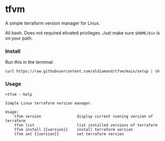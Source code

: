 # tfvm
A simple terraform version manager for Linux.

All bash. Does not required elivated privileges. Just make sure `$HOME/bin` is on your path.

### Install

Run this in the terminal:

```
curl https://raw.githubusercontent.com/aldiamond/tfvm/main/setup | sh
```

### Usage

```
>tfvm --help

Simple Linux terraform version manager.
 
Usage:
    tfvm version                display current running version of terraform
    tfvm list                   list installed versions of terraform
    tfvm install {{version}}    install terraform version
    tfvm set {{version}}        set terraform version
```
